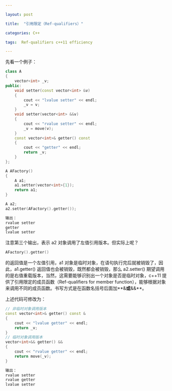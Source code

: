 ```yaml
---

layout: post

title:  "引用限定（Ref-qualifiers）"

categories: C++

tags:  Ref-qualifiers c++11 efficiency

---
```

先看一个例子：

```c++
class A
{
    vector<int> _v;
public:
    void setter(const vector<int> &v)
    {
        cout << "lvalue setter" << endl;
        _v = v;
    }
    void setter(vector<int> &&v)
    {
        cout << "rvalue setter" << endl;
        _v = move(v);
    }
    const vector<int>& getter() const
    {
        cout << "getter" << endl;
        return _v;
    }
};

A AFactory()
{
    A a1;
    a1.setter(vector<int>{1});
    return a1;
}

A a2;
a2.setter(AFactory().getter());

输出：
rvalue setter
getter
lvalue setter
```

注意第三个输出，表示 a2 对象调用了左值引用版本。但实际上呢？

```c++
AFactory().getter()
```

的返回值是一个左值引用，a1 对象是临时对象，在语句执行完后就被销毁了，因此，a1.getter() 返回值也会被销毁，既然都会被销毁，那么 a2.setter() 期望调用的是右值重载版本，当然，这需要能够识别出一个对象是否是临时对象，c++11 提供了引用限定的成员函数（Ref-qualifiers for member function），能够根据对象来调用不同的成员函数。书写方式是在函数名括号后面加**&**或**&&**。

上述代码可修改为：

```c++
// 非临时对象调用版本
const vector<int>& getter() const &
{
    cout << "lvalue getter" << endl;
    return _v;
}
// 临时对象调用版本
vector<int>&& getter() &&
{
    cout << "rvalue getter" << endl;
    return move(_v);
}

输出：
rvalue setter
rvalue getter
lvalue setter
```

